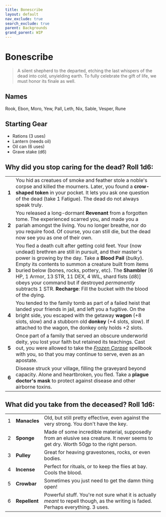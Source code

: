 ```yaml
---
title: Bonescribe
layout: default
nav_exclude: true
search_exclude: true
parent: Backgrounds
grand_parent: WIP
---
```


# Bonescribe

> A silent shepherd to the departed, etching the last whispers of the dead into cold, unyielding earth. To fully celebrate the gift of life, we must honor its finale as well.

## Names
Rook, Ebon, Moro, Yew, Pall, Leth, Nix, Sable, Vesper, Rune

## Starting Gear

- Rations (3 uses)
- Lantern (needs oil)
- Oil can (6 uses)
- Grave stake (d6)

## Why did you stop caring for the dead? Roll 1d6:

|     |               |                                                                                                                                       |
| --- | ------------- | ------------------------------------------------------------------------------------------------------------------------------------- |
| **1** | You hid as creatues of smoke and feather stole a noble's corpse and killed the mourners. Later, you found a **crow-shaped token** in your pocket. It lets you ask one question of the dead (take 1 Fatigue). The dead do not always speak truly. |
| **2** | You released a long-dormant **Revenant** from a forgotten tome. The experienced scarred you, and made you a pariah amongst the living. You no longer breathe, nor do you require food. Of course, you can still die, but the dead now see you as one of their own. |
| **3** | You fled a death cult after getting cold feet. Your (now undead) brethren are still in pursuit, and their master's power is growing by the day. Take a **Blood Pail** (_bulky_). Empty its contents to summon a creature built from items buried below (bones, rocks, pottery, etc). The **Shambler** [6 HP, 1 Armor, 13 STR, 11 DEX, 4 WIL, shard fists (d8)] obeys your command but if destroyed _permanently_ subtracts 1 STR. **Recharge**: Fill the bucket with the blood of the dying. |
| **4** | You tended to the family tomb as part of a failed heist that landed your friends in jail, and left you a fugitive. On the bright side, you escaped with the getaway **wagon** (+8 slots, slow) and a stubborn old **donkey** (+4 slots, slow). If attached to the wagon, the donkey only holds +2 slots. |
| **5** | Once part of a family that served an obscure underworld deity, you lost your faith but retained its teachings. Cast out, you were allowed to take the  [_Frozen Corpse_](https://cairnrpg.com/resources/more-spellbooks/#frozen-corpse) spellbook with you, so that you may continue to serve, even as an apostate.
| **6** | Disease struck your village, filling the graveyard beyond capacity. Alone and heartbroken, you fled. Take a **plague doctor's mask** to protect against disease and other airborne toxins. |

## What did you take from the deceased? Roll 1d6:

|     |               |                                                                                                                                       |
| --- | ------------- | ------------------------------------------------------------------------------------------------------------------------------------- |
| 1   | **Manacles**  | Old, but still pretty effective, even against the very strong. You don't have the key.                                                |
| 2   | **Sponge**    | Made of some incredible material, supposedly from an elusive sea creature. It never seems to get dry. Worth 50gp to the right person. |
| 3   | **Pulley**    | Great for heaving gravestones, rocks, or even bodies.                                                                                 |
| 4   | **Incense**   | Perfect for rituals, or to keep the flies at bay. Cools the blood.                                                                    |
| 5   | **Crowbar**   | Sometimes you just need to get the damn thing open!                                                                                   |
| 6   | **Repellent** | Powerful stuff. You're not sure what it is actually _meant_ to repell though, as the writing is faded. Perhaps everything. 3 uses.    |

